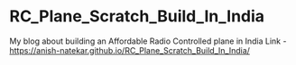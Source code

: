 # RC_Plane_Scratch_Build_In_India
My blog about building an Affordable Radio Controlled plane in India 
Link - https://anish-natekar.github.io/RC_Plane_Scratch_Build_In_India/
